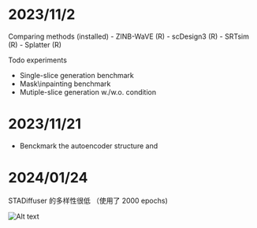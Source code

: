 # 2023/11/2
Comparing methods (installed)
    - ZINB-WaVE (R)
    - scDesign3 (R)
    - SRTsim  (R)
    - Splatter (R)


Todo experiments
 - Single-slice generation benchmark
 - Mask\inpainting benchmark
 - Mutiple-slice generation w./w.o. condition

# 2023/11/21
- Benckmark the autoencoder structure and 

# 2024/01/24
STADiffuser 的多样性很低 （使用了 2000 epochs)

![Alt text](image.png)